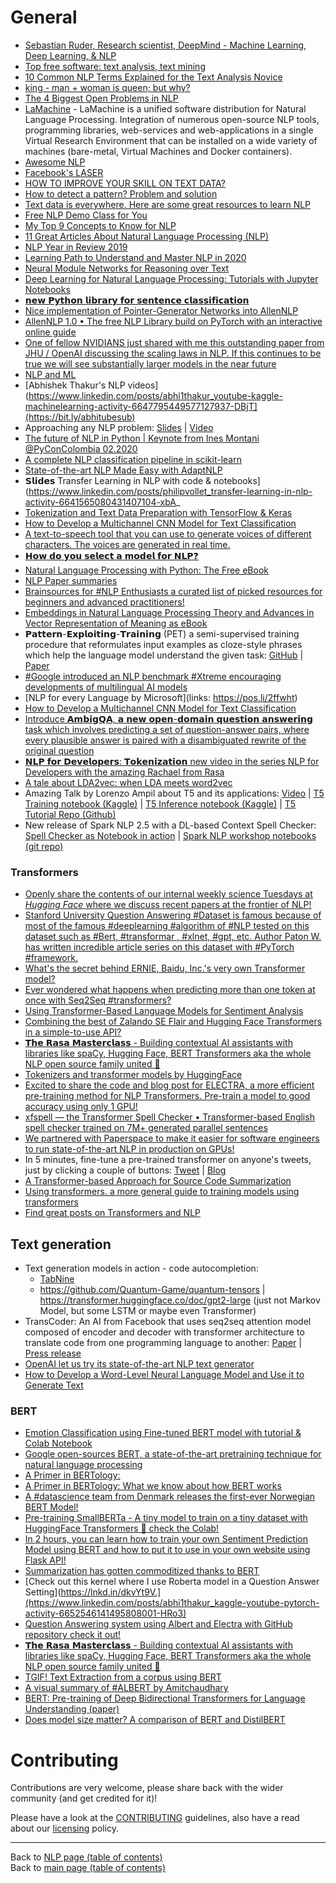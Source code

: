# General

- [Sebastian Ruder, Research scientist, DeepMind - Machine Learning, Deep Learning, & NLP](http://ruder.io/)
- [Top free software: text analysis, text mining](https://www.predictiveanalyticstoday.com/top-free-software-for-text-analysis-text-mining-text-analytics/)
- [10 Common NLP Terms Explained for the Text Analysis Novice](https://www.linkedin.com/posts/data-science-central_10-common-nlp-terms-explained-for-the-text-activity-6640745308944945152-Aamj)
- [king - man + woman is queen; but why?](https://p.migdal.pl/2017/01/06/king-man-woman-queen-why.html)
- [The 4 Biggest Open Problems in NLP](http://ruder.io/4-biggest-open-problems-in-nlp/)
- [LaMachine](https://proycon.github.io/LaMachine/) - LaMachine is a unified software distribution for Natural Language Processing. Integration of numerous open-source NLP tools, programming libraries, web-services and web-applications in a single Virtual Research Environment that can be installed on a wide variety of machines (bare-metal, Virtual Machines and Docker containers).
- [Awesome NLP](https://github.com/keon/awesome-nlp)
- [Facebook's LASER](https://github.com/facebookresearch/LASER)
- [HOW TO IMPROVE YOUR SKILL ON TEXT DATA?](https://www.linkedin.com/posts/nabihbawazir_repository-machinelearning-patternrecognition-activity-6602810599397298176-hdMX)
- [How to detect a pattern? Problem and solution](https://www.linkedin.com/posts/data-science-central_how-to-detect-a-pattern-problem-and-solution-activity-6610546324968394753-2AdF)
- [Text data is everywhere. Here are some great resources to learn NLP](https://www.linkedin.com/posts/nabihbawazir_text-data-is-everywhere-here-are-some-great-activity-6603592173382402048-Qp1Q)
- [Free NLP Demo Class for You](https://www.linkedin.com/posts/nabihbawazir_free-nlp-demo-class-for-you-i-have-just-activity-6604688537407315968-F9It)
- [My Top 9 Concepts to Know for NLP](https://www.linkedin.com/posts/kylemckiou_my-top-9-concepts-to-know-for-nlp-interested-activity-6623935295823970304-f2df)
- [11 Great Articles About Natural Language Processing (NLP)](https://www.linkedin.com/posts/data-science-central_19-great-articles-about-natural-language-activity-6613973907982610432-OFWM)
- [NLP Year in Review 2019](https://www.linkedin.com/posts/dat-tran-a1602320_deeplearning-machinelearning-activity-6620245193482350592-Hudf)
- [Learning Path to Understand and Master NLP in 2020](https://www.linkedin.com/posts/ashishpatel2604_a-comprehensive-learning-path-to-understand-activity-6620699345463414784-ce7K)
- [Neural Module Networks for Reasoning over Text](https://www.linkedin.com/posts/montrealai_neuralnetworks-reasoning-symbolicai-activity-6630879104814116864-Opyq)
- [Deep Learning for Natural Language Processing: Tutorials with Jupyter Notebooks](https://www.linkedin.com/posts/data-science-central_deep-learning-for-natural-language-processing-activity-6626900078562988032-rJZd)
- [𝗻𝗲𝘄 𝗣𝘆𝘁𝗵𝗼𝗻 𝗹𝗶𝗯𝗿𝗮𝗿𝘆 𝗳𝗼𝗿 𝘀𝗲𝗻𝘁𝗲𝗻𝗰𝗲 𝗰𝗹𝗮𝘀𝘀𝗶𝗳𝗶𝗰𝗮𝘁𝗶𝗼𝗻](https://www.linkedin.com/posts/philipvollet_nlp-tensorflow-deeplearning-activity-6640063734469414912-Dzgq)
- [Nice implementation of Pointer-Generator Networks into AllenNLP](https://twitter.com/zacharylipton/status/1231582129789816833)
- [AllenNLP 1.0 • The free NLP Library build on PyTorch with an interactive online guide](https://www.linkedin.com/posts/philipvollet_nlp-pytorch-machinelearning-activity-6678875055910383616-ycRM)
- [One of fellow NVIDIANS just shared with me this outstanding paper from JHU / OpenAI discussing the scaling laws in NLP. If this continues to be true we will see substantially larger models in the near future](https://www.linkedin.com/posts/adamgrzywaczewski_one-of-fellow-nvidians-just-shared-with-me-activity-6635862408818630656-oDdW)
- [NLP and ML](https://www.linkedin.com/posts/activity-6633065834392678400-CsDr)
- [Abhishek Thakur's NLP videos](https://www.linkedin.com/posts/abhi1thakur_youtube-kaggle-machinelearning-activity-6647795449577127937-DBjT](https://bit.ly/abhitubesub)
- Approaching any NLP problem: [Slides](https://www.slideshare.net/abhishekkrthakur/approaching-almost-any-nlp-problem) | [Video](https://www.kaggle.com/abhishek/approaching-almost-any-nlp-problem-on-kaggle)
- [The future of NLP in Python | Keynote from Ines Montani @PyConColombia 02.2020](https://www.linkedin.com/posts/philipvollet_nlp-machinelearning-deeplearning-activity-6639035296694448128-hStT)
- [A complete NLP classification pipeline in scikit-learn](https://www.linkedin.com/posts/towards-data-science_a-complete-nlp-classification-pipeline-in-activity-6646103619060006912-G1ri)
- [State-of-the-art NLP Made Easy with AdaptNLP](https://opendatascience.com/state-of-the-art-nlp-made-easy-with-adaptnlp/?utm_campaign=Learning%20Posts&utm_content=120061865&utm_medium=social&utm_source=linkedin&hss_channel=lcp-9358547)
- 𝗦𝗹𝗶𝗱𝗲𝘀 Transfer Learning in NLP with code & notebooks](https://www.linkedin.com/posts/philipvollet_transfer-learning-in-nlp-activity-6641565080431407104-xbA_
- [Tokenization and Text Data Preparation with TensorFlow & Keras](https://www.kdnuggets.com/2020/03/tensorflow-keras-tokenization-text-data-prep.html)
- [How to Develop a Multichannel CNN Model for Text Classification](https://machinelearningmastery.com/develop-n-gram-multichannel-convolutional-neural-network-sentiment-analysis/)
- [A text-to-speech tool that you can use to generate voices of different characters. The voices are generated in real time. ](https://www.linkedin.com/posts/inna-vogel-nlp_neuralnetworks-maschinelleslernen-deepmind-activity-6652912903559106560-YGT-)
- [𝗛𝗼𝘄 𝗱𝗼 𝘆𝗼𝘂 𝘀𝗲𝗹𝗲𝗰𝘁 𝗮 𝗺𝗼𝗱𝗲𝗹 𝗳𝗼𝗿 𝗡𝗟𝗣❓](https://www.linkedin.com/posts/bhavsarpratik_nlproc-deeplearning-datascience-activity-6668775835656441856-7Mv2)
- [Natural Language Processing with Python: The Free eBook](https://www.kdnuggets.com/2020/06/natural-language-processing-python-free-ebook.html)
- [NLP Paper summaries](https://github.com/dair-ai/nlp_paper_summaries)
- [Brainsources for #NLP Enthusiasts a curated list of picked resources for beginners and advanced practitioners!](https://www.linkedin.com/posts/philipvollet_nlp-activity-6672018066173431809-H_t4)
- [Embeddings in Natural Language Processing Theory and Advances in Vector Representation of Meaning as eBook](https://www.linkedin.com/posts/philipvollet_nlp-activity-6658595562893385728-qTCF)
- 𝗣𝗮𝘁𝘁𝗲𝗿𝗻-𝗘𝘅𝗽𝗹𝗼𝗶𝘁𝗶𝗻𝗴-𝗧𝗿𝗮𝗶𝗻𝗶𝗻𝗴 (PET) a semi-supervised training procedure that reformulates input examples as cloze-style phrases which help the language model understand the given task: [GitHub](https://lnkd.in/dcZ3CQD) | [Paper](https://lnkd.in/d2wym86)
- [#Google introduced an NLP benchmark #Xtreme encouraging developments of multilingual AI models](https://www.linkedin.com/posts/inna-vogel-nlp_google-xtreme-maschinelleslernen-activity-6657607590140227584-u-Eu)
- [NLP for every Language by Microsoft](links: https://pos.li/2ffwht)
- [How to Develop a Multichannel CNN Model for Text Classification](https://machinelearningmastery.com/develop-n-gram-multichannel-convolutional-neural-network-sentiment-analysis/)
- [Introduce 𝗔𝗺𝗯𝗶𝗴𝗤𝗔, 𝗮 𝗻𝗲𝘄 𝗼𝗽𝗲𝗻-𝗱𝗼𝗺𝗮𝗶𝗻 𝗾𝘂𝗲𝘀𝘁𝗶𝗼𝗻 𝗮𝗻𝘀𝘄𝗲𝗿𝗶𝗻𝗴 task which involves predicting a set of question-answer pairs, where every plausible answer is paired with a disambiguated rewrite of the original question](https://www.linkedin.com/posts/philipvollet_nlp-activity-6660779141794676736-Iz_O)
- [𝗡𝗟𝗣 𝗳𝗼𝗿 𝗗𝗲𝘃𝗲𝗹𝗼𝗽𝗲𝗿𝘀: 𝗧𝗼𝗸𝗲𝗻𝗶𝘇𝗮𝘁𝗶𝗼𝗻 new video in the series NLP for Developers with the amazing Rachael from Rasa](https://www.linkedin.com/posts/philipvollet_nlp-activity-6660777477406765056-63UD)
- [A tale about LDA2vec: when LDA meets word2vec](https://www.linkedin.com/posts/vincentg_a-tale-about-lda2vec-when-lda-meets-word2vec-activity-6665251541223555072-UhLZ)
- Amazing Talk by Lorenzo Ampil about T5 and its applications: 
[Video](https://www.youtube.com/watch?v=4LYw_UIdd4A) | [T5 Training notebook (Kaggle)](https://www.kaggle.com/enzoamp/t5-for-q-a-training-tutorial-pytorch) | [T5 Inference notebook (Kaggle)](https://www.kaggle.com/enzoamp/t5-q-a-inference-5-epochs-pytorch) | [T5 Tutorial Repo (Github)](https://github.com/enzoampil/t5-intro)
- New release of Spark NLP 2.5 with a DL-based Context Spell Checker: 
[Spell Checker as Notebook in action](https://lnkd.in/eE83ezj) | [Spark NLP workshop notebooks (git repo)](https://lnkd.in/e9CXikR)

### Transformers

- [Openly share the contents of our internal weekly science Tuesdays at *Hugging Face* where we discuss recent papers at the frontier of NLP!](https://www.linkedin.com/posts/thomas-wolf-a056857_openscience-nlp-ai-activity-6656282308489949185-C0EO)
- [Stanford University Question Answering #Dataset is famous because of most of the famous #deeplearning #algorithm of #NLP tested on this dataset such as #Bert, #transformar , #xlnet, #gpt, etc. Author Paton W. has written incredible article series on this dataset with #PyTorch #framework.](https://www.linkedin.com/posts/ashishpatel2604_question-answering-with-pytorch-transformers-activity-6618697249356640256-Vfi_)
- [What's the secret behind ERNIE, Baidu, Inc.'s very own Transformer model? ](https://www.linkedin.com/posts/pascalbiese_ai-artificialintelligence-machinelearning-activity-6640969622105411586-ieJL) 
- [Ever wondered what happens when predicting more than one token at once with Seq2Seq #transformers?](https://www.linkedin.com/posts/andrea-gatto_transformers-nlp-nlproc-activity-6643099191293943808-s6N9)
- [Using Transformer-Based Language Models for Sentiment Analysis](https://www.linkedin.com/posts/towards-data-science_using-transformer-based-language-models-for-activity-6653776678344511488-zxZw)
- [Combining the best of Zalando SE Flair and Hugging Face Transformers in a simple-to-use API?](https://www.linkedin.com/posts/pascalbiese_ai-artificialintelligence-machinelearning-activity-6643464596977917952-x5Fi)
- [𝗧𝗵𝗲 𝗥𝗮𝘀𝗮 𝗠𝗮𝘀𝘁𝗲𝗿𝗰𝗹𝗮𝘀𝘀 - Building contextual AI assistants with libraries like spaCy, Hugging Face, BERT Transformers aka the whole NLP open source family united 🤗](https://www.linkedin.com/posts/philipvollet_nlp-machinelearning-deeplearning-activity-6640086124473667584-_dQB)
- [Tokenizers and transformer models by HuggingFace](https://www.linkedin.com/posts/huggingface_today-were-proud-to-release-four-new-official-activity-6641360098344083456-S03d)
- [Excited to share the code and blog post for ELECTRA, a more efficient pre-training method for NLP Transformers. Pre-train a model to good accuracy using only 1 GPU!](https://www.linkedin.com/posts/philipvollet_nlp-deeplearning-python-activity-6643215711231586304-6qKM)
- [xfspell — the Transformer Spell Checker • Transformer-based English spell checker trained on 7M+ generated parallel sentences](https://www.linkedin.com/posts/philipvollet_nlp-python-machinelearning-activity-6679322417673908224-D7xq)
- [We partnered with Paperspace to make it easier for software engineers to run state-of-the-art NLP in production on GPUs!](https://www.linkedin.com/posts/huggingface_up-and-running-with-transformers-from-hugging-activity-6653340636491591680-RZOW)
- In 5 minutes, fine-tune a pre-trained transformer on anyone's tweets, just by clicking a couple of buttons: [Tweet](https://twitter.com/weights_biases/status/1265740544434597888) | [Blog](https://app.wandb.ai/wandb/huggingtweets/reports/HuggingTweets-Train-a-model-to-generate-tweets--VmlldzoxMTY5MjI) 
- [A Transformer-based Approach for Source Code Summarization](https://www.linkedin.com/posts/philipvollet_nlp-machinelearning-deeplearning-activity-6663306539186565120-KVi7)
- [Using transformers. a more general guide to training models using transformers](https://app.wandb.ai/jxmorris12/huggingface-demo/reports/A-Step-by-Step-Guide-to-Tracking-Hugging-Face-Model-Performance--VmlldzoxMDE2MTU)
- [Find great posts on Transformers and NLP](https://www.pragmatic.ml/)

## Text generation

- Text generation models in action - code autocompletion: 
  - [TabNine](https://www.tabnine.com/)
  - https://github.com/Quantum-Game/quantum-tensors | https://transformer.huggingface.co/doc/gpt2-large (just not Markov Model, but some LSTM or maybe even Transformer)
- TransCoder: An AI from Facebook that uses seq2seq attention model composed of encoder and decoder with transformer architecture to translate code from one programming language to another: [Paper](https://lnkd.in/ep9DmBr) | [Press release](https://venturebeat.com/2020/06/08/facebooks-transcoder-ai-converts-code-from-one-programming-language-into-another/)
- [OpenAI let us try its state-of-the-art NLP text generator](https://venturebeat.com/2019/02/14/openai-let-us-generate-text-with-an-ai-model-that-achieves-state-of-the-art-performance-in-several-nlp-tasks/)
- [How to Develop a Word-Level Neural Language Model and Use it to Generate Text](https://machinelearningmastery.com/how-to-develop-a-word-level-neural-language-model-in-keras/)

### BERT

- [Emotion Classification using Fine-tuned BERT model with tutorial & Colab Notebook](https://www.linkedin.com/posts/philipvollet_nlp-machinelearning-deeplearning-activity-6656425348877606912-Am3_)
- [Google open-sources BERT, a state-of-the-art pretraining technique for natural language processing](https://venturebeat.com/2018/11/02/google-open-sources-bert-a-state-of-the-art-training-technique-for-natural-language-processing/)
- [A Primer in BERTology:](https://www.linkedin.com/posts/philipvollet_nlp-deeplearning-nlp-activity-6640068737485549568-px08)
- [A Primer in BERTology: What we know about how BERT works](https://www.linkedin.com/posts/montrealai_transformer-nlp-bert-activity-6639202358209372161-pvJV)
- [A #datascience team from Denmark releases the first-ever Norwegian BERT Model!](https://www.linkedin.com/posts/ayonroy2000_datascience-nlp-activity-6640971152099500032-COU6)
- [Pre-training SmallBERTa - A tiny model to train on a tiny dataset with HuggingFace Transformers 🤗 check the Colab! ](https://www.linkedin.com/posts/philipvollet_nlp-machinelearning-deeplearning-activity-6638689394914009088-99_J)
- [In 2 hours, you can learn how to train your own Sentiment Prediction Model using BERT and how to put it to use in your own website using Flask API!](https://www.linkedin.com/posts/abhi1thakur_pytorch-tensorflow-bert-activity-6642034826205515776-qanR)
- [Summarization has gotten commoditized thanks to BERT](https://www.linkedin.com/posts/towards-data-science_summarization-has-gotten-commoditized-thanks-activity-6643919475349557248-ADWs)
- [Check out this kernel where I use Roberta model in a Question Answer Setting](https://lnkd.in/dkvYt9V.](https://www.linkedin.com/posts/abhi1thakur_kaggle-youtube-pytorch-activity-6652546141495808001-HRo3)
- [Question Answering system using Albert and Electra with GitHub repository check it out! ](https://www.linkedin.com/posts/philipvollet_nlp-machinelearning-python-activity-6652784655114223616-oKnJ)
- [𝗧𝗵𝗲 𝗥𝗮𝘀𝗮 𝗠𝗮𝘀𝘁𝗲𝗿𝗰𝗹𝗮𝘀𝘀 - Building contextual AI assistants with libraries like spaCy, Hugging Face, BERT Transformers aka the whole NLP open source family united 🤗](https://www.linkedin.com/posts/philipvollet_nlp-machinelearning-deeplearning-activity-6640086124473667584-_dQB)
- [TGIF! Text Extraction from a corpus using BERT](https://www.linkedin.com/posts/abhi1thakur_pytorch-machinelearning-datascience-activity-6649256926989303809-ZVPK)
- [A visual summary of #ALBERT by Amitchaudhary](https://www.linkedin.com/posts/inna-vogel-nlp_visual-paper-summary-albert-a-lite-bert-activity-6653207200116334592-_HuU)
- [BERT: Pre-training of Deep Bidirectional Transformers for Language Understanding (paper)](https://arxiv.org/pdf/1810.04805.pdf)
- [Does model size matter? A comparison of BERT and DistilBERT](https://app.wandb.ai/jack-morris/david-vs-goliath/reports/Does-model-size-matter%3F-Comparing-BERT-vs.-DistilBERT-using-Sweeps--VmlldzoxMDUxNzU)

# Contributing

Contributions are very welcome, please share back with the wider community (and get credited for it)!

Please have a look at the [CONTRIBUTING](../CONTRIBUTING.md) guidelines, also have a read about our [licensing](../LICENSE.md) policy.

---

Back to [NLP page (table of contents)](README.md)</br>
Back to [main page (table of contents)](../README.md)

